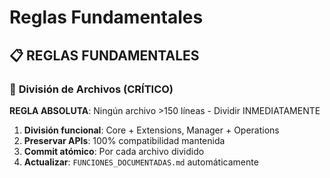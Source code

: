 # Reglas Fundamentales

## 📋 **REGLAS FUNDAMENTALES**

### 🔧 **División de Archivos** (CRÍTICO)
**REGLA ABSOLUTA**: Ningún archivo >150 líneas - Dividir INMEDIATAMENTE
1. **División funcional**: Core + Extensions, Manager + Operations
2. **Preservar APIs**: 100% compatibilidad mantenida
3. **Commit atómico**: Por cada archivo dividido
4. **Actualizar**: `FUNCIONES_DOCUMENTADAS.md` automáticamente
